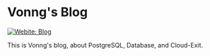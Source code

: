 # Vonng's Blog

[![Webite: Blog](https://img.shields.io/badge/Website-blog.vonng.com-slategray?style=flat)](https://blog.vonng.com)

This is Vonng's blog, about PostgreSQL, Database, and Cloud-Exit.

